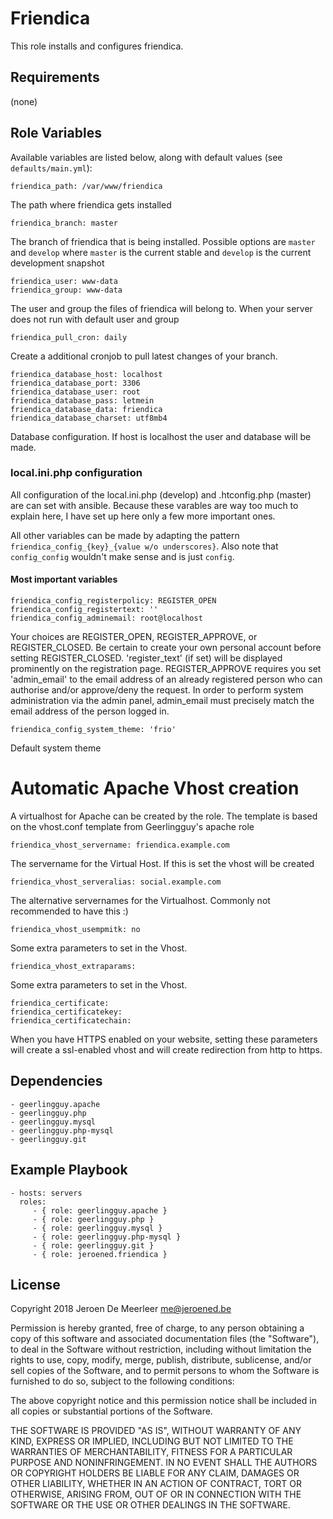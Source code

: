 Friendica
=========

This role installs and configures friendica.

Requirements
------------

(none)

Role Variables
--------------
Available variables are listed below, along with default values (see `defaults/main.yml`):

    friendica_path: /var/www/friendica
The path where friendica gets installed

    friendica_branch: master
The branch of friendica that is being installed. Possible options are `master` and `develop` where `master` is the current stable and `develop` is the current development snapshot

    friendica_user: www-data
    friendica_group: www-data
The user and group the files of friendica will belong to. When your server does not run with default user and group

    friendica_pull_cron: daily
Create a additional cronjob to pull latest changes of your branch.

    friendica_database_host: localhost
    friendica_database_port: 3306
    friendica_database_user: root
    friendica_database_pass: letmein
    friendica_database_data: friendica
    friendica_database_charset: utf8mb4
Database configuration. If host is localhost the user and database will be made.

### local.ini.php configuration

All configuration of the local.ini.php (develop) and .htconfig.php (master) are can set with ansible. Because these varables are way too much to explain here, I have set up here only a few more important ones.

All other variables can be made by adapting the pattern `friendica_config_{key}_{value w/o underscores}`. Also note that `config_config` wouldn't make sense and is just `config`.

#### Most important variables


    friendica_config_registerpolicy: REGISTER_OPEN 
    friendica_config_registertext: '' 
    friendica_config_adminemail: root@localhost
Your choices are REGISTER_OPEN, REGISTER_APPROVE, or REGISTER_CLOSED. Be certain to create your own personal account before setting REGISTER_CLOSED. 'register_text' (if set) will be displayed prominently on the registration page. REGISTER_APPROVE requires you set 'admin_email' to the email address of an already registered person who can authorise  and/or approve/deny the request. In order to perform system administration via the admin panel, admin_email must precisely match the email address of the person logged in. 

    friendica_config_system_theme: 'frio' 
Default system theme 

    
Automatic Apache Vhost creation
===============================

A virtualhost for Apache can be created by the role. The template is based on the vhost.conf template from Geerlingguy's apache role

    friendica_vhost_servername: friendica.example.com
The servername for the Virtual Host. If this is set the vhost will be created

    friendica_vhost_serveralias: social.example.com
The alternative servernames for the Virtualhost. Commonly not recommended to have this :)

    friendica_vhost_usempmitk: no
Some extra parameters to set in the Vhost.

    friendica_vhost_extraparams:
Some extra parameters to set in the Vhost.

    friendica_certificate:
    friendica_certificatekey:
    friendica_certificatechain:
When you have HTTPS enabled on your website, setting these parameters will create a ssl-enabled vhost and will create redirection from http to https.

Dependencies
------------

    - geerlingguy.apache
    - geerlingguy.php
    - geerlingguy.mysql
    - geerlingguy.php-mysql
    - geerlingguy.git

Example Playbook
----------------

    - hosts: servers
      roles:
         - { role: geerlingguy.apache }
         - { role: geerlingguy.php }
         - { role: geerlingguy.mysql }
         - { role: geerlingguy.php-mysql }
         - { role: geerlingguy.git }
         - { role: jeroened.friendica }

License
-------

Copyright 2018 Jeroen De Meerleer <me@jeroened.be>

Permission is hereby granted, free of charge, to any person obtaining a copy of this software and associated documentation files (the "Software"), to deal in the Software without restriction, including without limitation the rights to use, copy, modify, merge, publish, distribute, sublicense, and/or sell copies of the Software, and to permit persons to whom the Software is furnished to do so, subject to the following conditions:

The above copyright notice and this permission notice shall be included in all copies or substantial portions of the Software.

THE SOFTWARE IS PROVIDED "AS IS", WITHOUT WARRANTY OF ANY KIND, EXPRESS OR IMPLIED, INCLUDING BUT NOT LIMITED TO THE WARRANTIES OF MERCHANTABILITY, FITNESS FOR A PARTICULAR PURPOSE AND NONINFRINGEMENT. IN NO EVENT SHALL THE AUTHORS OR COPYRIGHT HOLDERS BE LIABLE FOR ANY CLAIM, DAMAGES OR OTHER LIABILITY, WHETHER IN AN ACTION OF CONTRACT, TORT OR OTHERWISE, ARISING FROM, OUT OF OR IN CONNECTION WITH THE SOFTWARE OR THE USE OR OTHER DEALINGS IN THE SOFTWARE.

